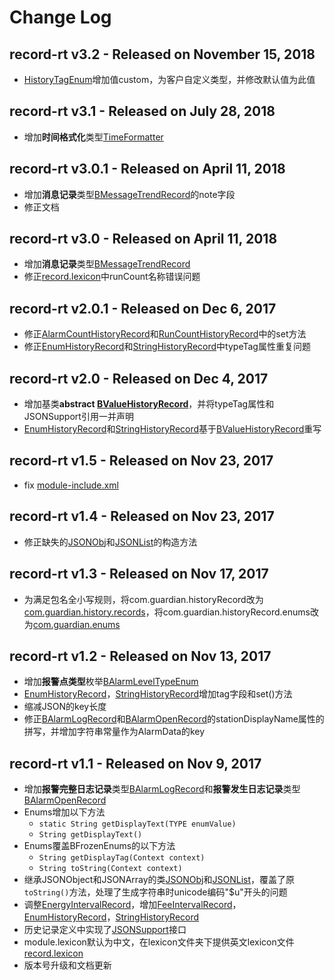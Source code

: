 # Change Log

## record-rt v3.2 - Released on November 15, 2018
* [HistoryTagEnum](./doc/enums/HistoryTagEnum.md)增加值custom，为客户自定义类型，并修改默认值为此值

## record-rt v3.1 - Released on July 28, 2018
* 增加**时间格式化**类型[TimeFormatter](./doc/TimeFormatter.md)

## record-rt v3.0.1 - Released on April 11, 2018
* 增加**消息记录**类型[BMessageTrendRecord](./doc/records/MessageTrend.md)的note字段
* 修正文档

## record-rt v3.0 - Released on April 11, 2018
* 增加**消息记录**类型[BMessageTrendRecord](./doc/records/MessageTrend.md)
* 修正[record.lexicon](./record/record-rt/src/lexicons/record.lexicon)中runCount名称错误问题

## record-rt v2.0.1 - Released on Dec 6, 2017
* 修正[AlarmCountHistoryRecord](./doc/records/AlarmCountHistory.md)和[RunCountHistoryRecord](./doc/records/RunCountHistory.md)中的set方法
* 修正[EnumHistoryRecord](./doc/records/EnumHistory.md)和[StringHistoryRecord](./doc/records/StringHistory.md)中typeTag属性重复问题

## record-rt v2.0 - Released on Dec 4, 2017
* 增加基类**abstract [BValueHistoryRecord](./doc/records/ValueHistory.md)**，并将typeTag属性和JSONSupport引用一并声明
* [EnumHistoryRecord](./doc/records/EnumHistory.md)和[StringHistoryRecord](./doc/records/StringHistory.md)基于[BValueHistoryRecord](./doc/records/ValueHistory.md)重写

## record-rt v1.5 - Released on Nov 23, 2017
* fix [module-include.xml](./record/record-rt/module-include.xml)

## record-rt v1.4 - Released on Nov 23, 2017
* 修正缺失的[JSONObj](./record/record-rt/src/com/guardian/json/JSONObj.java)和[JSONList](./record/record-rt/src/com/guardian/json/JSONList.java)的构造方法

## record-rt v1.3 - Released on Nov 17, 2017
* 为满足包名全小写规则，将com.guardian.historyRecord改为[com.guardian.history.records](./record/record-rt/src/com/guardian/history/records)，将com.guardian.historyRecord.enums改为[com.guardian.enums](./record/record-rt/src/com/guardian/enums)

## record-rt v1.2 - Released on Nov 13, 2017
* 增加**报警点类型**枚举[BAlarmLevelTypeEnum](./doc/enums/AlarmLevelTypeEnum.md)
* [EnumHistoryRecord](./doc/records/EnumHistory.md)，[StringHistoryRecord](./doc/records/StringHistory.md)增加tag字段和set()方法
* 缩减JSON的key长度
* 修正[BAlarmLogRecord](./doc/records/AlarmLogRecord.md)和[BAlarmOpenRecord](./doc/records/AlarmOpenRecord.md)的stationDisplayName属性的拼写，并增加字符串常量作为AlarmData的key

## record-rt v1.1 - Released on Nov 9, 2017
* 增加**报警完整日志记录**类型[BAlarmLogRecord](./doc/records/AlarmLogRecord.md)和**报警发生日志记录**类型[BAlarmOpenRecord](./doc/records/AlarmOpenRecord.md)
* Enums增加以下方法
    * `static String getDisplayText(TYPE enumValue)` 
    * `String getDisplayText()`
* Enums覆盖BFrozenEnums的以下方法
    * `String getDisplayTag(Context context)`
    * `String toString(Context context)`
* 继承JSONObject和JSONArray的类[JSONObj](./record/record-rt/src/com/guardian/json/JSONObj.java)和[JSONList](./record/record-rt/src/com/guardian/json/JSONList.java)，覆盖了原`toString()`方法，处理了生成字符串时unicode编码"$u"开头的问题
* 调整[EnergyIntervalRecord](./doc/records/EnergyInterval.md)，增加[FeeIntervalRecord](./doc/records/FeeInterval.md)，[EnumHistoryRecord](./doc/records/EnumHistory.md)，[StringHistoryRecord](./doc/records/StringHistory.md)
* 历史记录定义中实现了[JSONSupport](./record/record-rt/src/com/guardian/json/JSONSupport.java)接口
* module.lexicon默认为中文，在lexicon文件夹下提供英文lexicon文件[record.lexicon](./record/record-rt/src/lexicons/en.lexicon)
* 版本号升级和文档更新